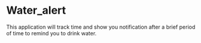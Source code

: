 # Water_alert
This application will track time and show you notification after a brief period of time to remind you to drink water.
